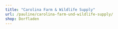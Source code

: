 ```yaml
---
title: "Carolina Farm & Wildlife Supply"
url: /pauline/carolina-farm-und-wildlife-supply/
shop: Dorfladen
---
```

